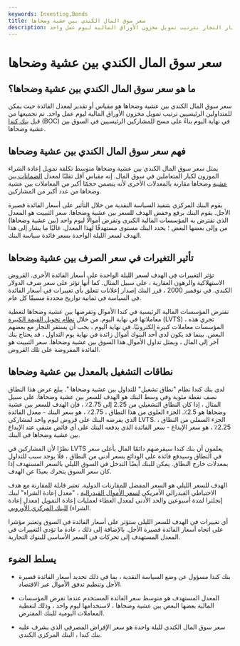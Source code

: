 ```yaml
---
keywords: Investing,Bonds
title: سعر سوق المال الكندي بين عشية وضحاها
description: سعر سوق المال الليلي الكندي هو المعدل الذي يقوم به كبار التجار بترتيب تمويل مخزون الأوراق المالية ليوم عمل واحد.
---
```


# سعر سوق المال الكندي بين عشية وضحاها
## ما هو سعر سوق المال الكندي بين عشية وضحاها؟

سعر سوق المال الكندي بين عشية وضحاها هو مقياس أو تقدير لمعدل الفائدة حيث يمكن للمتداولين الرئيسيين ترتيب تمويل مخزون الأوراق المالية ليوم عمل واحد. تم تجميعها من قبل [بنك كندا](/bankofcanada) (BOC) في نهاية اليوم بناءً على مسح للمشاركين الرئيسيين في السوق بين عشية وضحاها.

## فهم سعر سوق المال الكندي بين عشية وضحاها

يمثل سعر سوق المال الكندي بين عشية وضحاها متوسط تكلفة تمويل إعادة الشراء الموزون لكبار المتعاملين في سوق المال. إنه مقياس أقل تقلبًا لمعدل [الضمانات بين](/collateral) [عشية](/collateral) وضحاها مقارنة بالمعدلات الأخرى لأنه يتضمن حجمًا أكبر من المعاملات بين عشية وضحاها من عدد أكبر من المشاركين.

يقوم البنك المركزي بتنفيذ السياسة النقدية من خلال التأثير على أسعار الفائدة قصيرة الأجل. يقوم البنك برفع وخفض الهدف للسعر بين عشية وضحاها. سعر التبييت هو المعدل الذي تقترض به المؤسسات المالية الكبرى وتقرض أموالًا ليوم واحد (بين عشية وضحاها) من وإلى بعضها البعض ؛ يحدد البنك مستوى مستهدفًا لهذا المعدل. غالبًا ما يشار إلى هذا الهدف لسعر الليلة الواحدة بسعر فائدة سياسة البنك.

## تأثير التغيرات في سعر الصرف بين عشية وضحاها

تؤثر التغييرات في الهدف لسعر الليلة الواحدة على أسعار الفائدة الأخرى. القروض الاستهلاكية والرهون العقارية ، على سبيل المثال. كما أنها تؤثر على سعر صرف الدولار الكندي. في نوفمبر 2000 ، قرر البنك إصدار إعلانات تتعلق بأي تغييرات في أسعار الفائدة في السياسة في ثمانية تواريخ محددة مسبقًا كل عام.

تقترض المؤسسات المالية الرئيسية في كندا الأموال وتقرضها بين عشية وضحاها لتغطية معاملاتها في نهاية اليوم. من خلال [نظام تحويل القيمة الكبيرة](/lvts) (LVTS) ، تجري هذه المؤسسات معاملات كبيرة إلكترونيًا. في نهاية اليوم ، يجب أن يستقر التجار مع بعضهم البعض. بينما قد يكون لدى أحد البنوك أموال زائدة في نهاية يوم التداول ، قد يحتاج بنك آخر إلى المال ، ويمثل تداول الأموال هذا السوق بين عشية وضحاها. سعر التبييت هو الفائدة المفروضة على تلك القروض.

## نطاقات التشغيل بالمعدل بين عشية وضحاها

لدى بنك كندا نظام "نطاق تشغيل" للتداول بين عشية وضحاها ". يبلغ عرض هذا النطاق نصف نقطة مئوية وفي وسط البنك هو الهدف للسعر بين عشية وضحاها. على سبيل المثال ، إذا كان النطاق التشغيلي من 2.25 إلى 2.75٪ ، فإن الهدف للسعر بين عشية وضحاها هو 2.5٪. الجزء العلوي من هذا النطاق ، 2.75٪ ، هو سعر البنك - معدل الفائدة الذي يفرضه البنك على قروض ليوم واحد لمشاركي LVTS. الجزء السفلي من النطاق ، 2.25٪ ، هو سعر الإيداع - سعر الفائدة الذي يدفعه البنك على أي فائض متبقي عند الإيداع بين عشية وضحاها في البنك.

نظرًا لأن المشاركين في LVTS يعلمون أن بنك كندا سيقرضهم دائمًا المال بأعلى سعر في النطاق وسيدفع فائدة على الودائع بسعر أدنى من النطاق ، فلا يوجد سبب للتداول بمعدلات خارج النطاق. يمكن للبنك أيضًا التدخل في السوق الليلي بالسعر المستهدف إذا كان سعر السوق يتحرك بعيدًا عن الهدف.

الهدف للسعر الليلي هو السعر المفضل للمقارنات الدولية. تعتبر قابلة للمقارنة مع هدف الاحتياطي الفيدرالي الأمريكي [لسعر الأموال الفيدرالية](/federalfundsrate) ، "معدل إعادة الشراء" لبنك إنجلترا لمدة أسبوعين والحد الأدنى لمعدل العطاء لعمليات إعادة التمويل (معدل إعادة الشراء) [للبنك المركزي الأوروبي](/europeancentralbank).

أي تغييرات في الهدف للسعر الليلي ستؤثر على أسعار الفائدة في السوق وتعتبر مؤشرا على اتجاه أسعار الفائدة قصيرة الأجل. بالإضافة إلى ذلك ، عادة ما تؤدي التغييرات في المعدل المستهدف إلى تحركات في السعر الأساسي للبنوك التجارية.

## يسلط الضوء

- بنك كندا مسؤول عن وضع السياسة النقدية ، بما في ذلك تحديد أسعار الفائدة قصيرة الأجل وتنظيم تدفق الأموال عبر الاقتصاد.

- المعدل المستهدف هو متوسط سعر الفائدة المستخدم عندما تقرض المؤسسات المالية بعضها البعض بين عشية وضحاها ، لاستخدامها ليوم واحد ، وذلك لتغطية المعاملات اليومية للبنك المقترض.

- سعر سوق المال الكندي لليلة واحدة هو سعر الإقراض المصرفي الذي يشرف عليه بنك كندا ، البنك المركزي الكندي.

